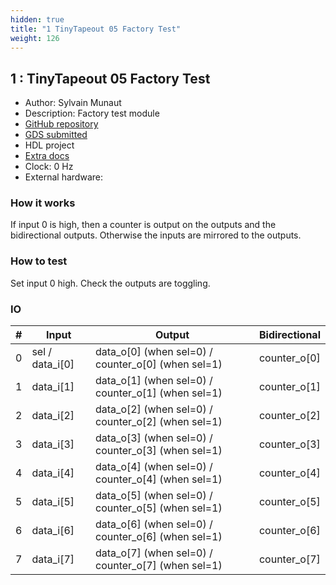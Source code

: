 ```yaml
---
hidden: true
title: "1 TinyTapeout 05 Factory Test"
weight: 126
---
```


## 1 : TinyTapeout 05 Factory Test

* Author: Sylvain Munaut
* Description: Factory test module
* [GitHub repository](https://github.com/TinyTapeout/tt05-factory-test)
* [GDS submitted](https://github.com/TinyTapeout/tt05-factory-test/actions/runs/6500162402)
* HDL project
* [Extra docs]()
* Clock: 0 Hz
* External hardware: 



### How it works

If input 0 is high, then a counter is output on the outputs and the bidirectional outputs. Otherwise the inputs are mirrored to the outputs.


### How to test

Set input 0 high. Check the outputs are toggling.


### IO

| # | Input        | Output       | Bidirectional      |
|---|--------------|--------------| -------------------|
| 0 | sel / data_i[0]  | data_o[0] (when sel=0) / counter_o[0] (when sel=1) | counter_o[0] |
| 1 | data_i[1]  | data_o[1] (when sel=0) / counter_o[1] (when sel=1) | counter_o[1] |
| 2 | data_i[2]  | data_o[2] (when sel=0) / counter_o[2] (when sel=1) | counter_o[2] |
| 3 | data_i[3]  | data_o[3] (when sel=0) / counter_o[3] (when sel=1) | counter_o[3] |
| 4 | data_i[4]  | data_o[4] (when sel=0) / counter_o[4] (when sel=1) | counter_o[4] |
| 5 | data_i[5]  | data_o[5] (when sel=0) / counter_o[5] (when sel=1) | counter_o[5] |
| 6 | data_i[6]  | data_o[6] (when sel=0) / counter_o[6] (when sel=1) | counter_o[6] |
| 7 | data_i[7]  | data_o[7] (when sel=0) / counter_o[7] (when sel=1) | counter_o[7] |
